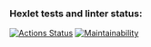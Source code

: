 ### Hexlet tests and linter status:
[![Actions Status](https://github.com/Yoanna-gu/python-project-49/actions/workflows/hexlet-check.yml/badge.svg)](https://github.com/Yoanna-gu/python-project-49/actions)
[![Maintainability](https://api.codeclimate.com/v1/badges/419219c7114dc1dbd031/maintainability)](https://codeclimate.com/github/Yoanna-gu/python-project-49/maintainability)
